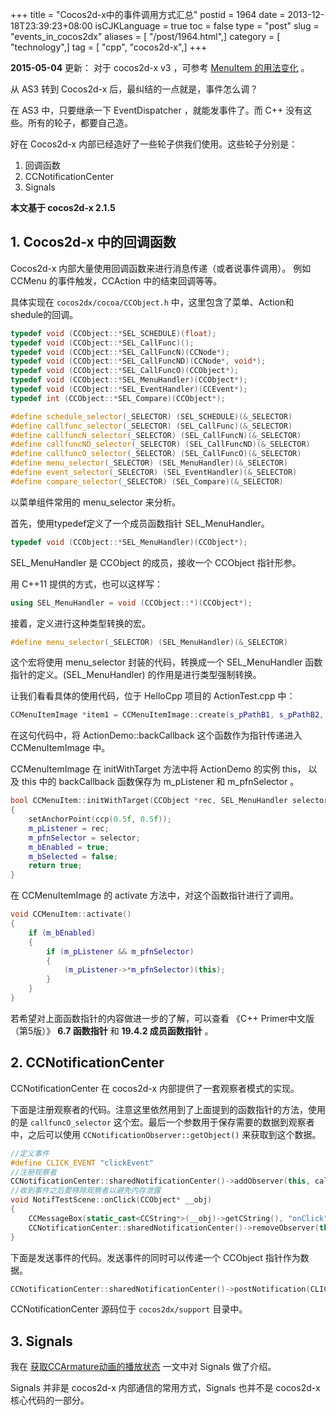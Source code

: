 +++
title = "Cocos2d-x中的事件调用方式汇总"
postid = 1964
date = 2013-12-18T23:39:23+08:00
isCJKLanguage = true
toc = false
type = "post"
slug = "events_in_cocos2dx"
aliases = [ "/post/1964.html",]
category = [ "technology",]
tag = [ "cpp", "cocos2d-x",]
+++


**2015-05-04** 更新： 对于 cocos2d-x v3 ，可参考 [MenuItem 的用法变化][2] 。


从 AS3 转到 Cocos2d-x 后，最纠结的一点就是，事件怎么调？

在 AS3 中，只要继承一下 EventDispatcher ，就能发事件了。而 C++ 没有这些。所有的轮子，都要自己造。

好在 Cocos2d-x 内部已经造好了一些轮子供我们使用。这些轮子分别是：

1. 回调函数
2. CCNotificationCenter
3. Signals
<!--more-->

**本文基于 cocos2d-x 2.1.5**

## 1. Cocos2d-x 中的回调函数

Cocos2d-x 内部大量使用回调函数来进行消息传递（或者说事件调用）。 例如 CCMenu 的事件触发，CCAction 中的结束回调等等。
 
具体实现在 `cocos2dx/cocoa/CCObject.h` 中，这里包含了菜单、Action和shedule的回调。

``` c++
typedef void (CCObject::*SEL_SCHEDULE)(float);
typedef void (CCObject::*SEL_CallFunc)();
typedef void (CCObject::*SEL_CallFuncN)(CCNode*);
typedef void (CCObject::*SEL_CallFuncND)(CCNode*, void*);
typedef void (CCObject::*SEL_CallFuncO)(CCObject*);
typedef void (CCObject::*SEL_MenuHandler)(CCObject*);
typedef void (CCObject::*SEL_EventHandler)(CCEvent*);
typedef int (CCObject::*SEL_Compare)(CCObject*);

#define schedule_selector(_SELECTOR) (SEL_SCHEDULE)(&_SELECTOR)
#define callfunc_selector(_SELECTOR) (SEL_CallFunc)(&_SELECTOR)
#define callfuncN_selector(_SELECTOR) (SEL_CallFuncN)(&_SELECTOR)
#define callfuncND_selector(_SELECTOR) (SEL_CallFuncND)(&_SELECTOR)
#define callfuncO_selector(_SELECTOR) (SEL_CallFuncO)(&_SELECTOR)
#define menu_selector(_SELECTOR) (SEL_MenuHandler)(&_SELECTOR)
#define event_selector(_SELECTOR) (SEL_EventHandler)(&_SELECTOR)
#define compare_selector(_SELECTOR) (SEL_Compare)(&_SELECTOR) 
```
 
以菜单组件常用的 menu_selector 来分析。

首先，使用typedef定义了一个成员函数指针 SEL_MenuHandler。

``` c++
typedef void (CCObject::*SEL_MenuHandler)(CCObject*);
```

SEL_MenuHandler 是 CCObject 的成员，接收一个 CCObject 指针形参。

用 C++11 提供的方式，也可以这样写：

``` c++
using SEL_MenuHandler = void (CCObject::*)(CCObject*);
```
 
接着，定义进行这种类型转换的宏。

``` c++
#define menu_selector(_SELECTOR) (SEL_MenuHandler)(&_SELECTOR)
```

这个宏将使用 menu_selector 封装的代码，转换成一个 SEL_MenuHandler 函数指针的定义。(SEL_MenuHandler) 的作用是进行类型强制转换。

让我们看看具体的使用代码，位于 HelloCpp 项目的 ActionTest.cpp 中：

``` c++
CCMenuItemImage *item1 = CCMenuItemImage::create(s_pPathB1, s_pPathB2, this, menu_selector(ActionsDemo::backCallback) );
```

在这句代码中，将 ActionDemo::backCallback 这个函数作为指针传递进入 CCMenuItemImage 中。

CCMenuItemImage 在 initWithTarget 方法中将 ActionDemo 的实例 this， 以及 this 中的 backCallback 函数保存为 m_pListener 和 m_pfnSelector 。

``` c++
bool CCMenuItem::initWithTarget(CCObject *rec, SEL_MenuHandler selector)
{
    setAnchorPoint(ccp(0.5f, 0.5f));
    m_pListener = rec;
    m_pfnSelector = selector;
    m_bEnabled = true;
    m_bSelected = false;
    return true;
}
```

在 CCMenuItemImage 的 activate 方法中，对这个函数指针进行了调用。

``` c++
void CCMenuItem::activate()
{
    if (m_bEnabled)
    {
        if (m_pListener && m_pfnSelector)
        {
            (m_pListener->*m_pfnSelector)(this);
        }
    }
}
```

若希望对上面函数指针的内容做进一步的了解，可以查看 《C++ Primer中文版（第5版）》 **6.7 函数指针** 和 **19.4.2 成员函数指针** 。

## 2.  CCNotificationCenter

CCNotificationCenter 在 cocos2d-x 内部提供了一套观察者模式的实现。

下面是注册观察者的代码。注意这里依然用到了上面提到的函数指针的方法，使用的是 `callfuncO_selector` 这个宏。最后一个参数用于保存需要的数据到观察者中，之后可以使用 `CCNotificationObserver::getObject()` 来获取到这个数据。

``` c++
//定义事件
#define CLICK_EVENT "clickEvent"
//注册观察者
CCNotificationCenter::sharedNotificationCenter()->addObserver(this, callfuncO_selector(NotifTestScene::onClick), CLICK_EVENT, NULL);
//收到事件之后要移除观察者以避免内存泄露
void NotifTestScene::onClick(CCObject* __obj)
{
	CCMessageBox(static_cast<CCString*>(__obj)->getCString(), "onClick");
	CCNotificationCenter::sharedNotificationCenter()->removeObserver(this, CLICK_EVENT);
}
```

下面是发送事件的代码。发送事件的同时可以传递一个 CCObject 指针作为数据。

``` c++
CCNotificationCenter::sharedNotificationCenter()->postNotification(CLICK_EVENT, &CCString("Hello World"));
```

CCNotificationCenter 源码位于 `cocos2dx/support` 目录中。

## 3. Signals

我在 [获取CCArmature动画的播放状态][1] 一文中对 Signals 做了介绍。

Signals 并非是 cocos2d-x 内部通信的常用方式，Signals 也并不是 cocos2d-x 核心代码的一部分。

[1]: https://blog.zengrong.net/post/1949.html
[2]: https://blog.zengrong.net/post/2193.html#menu

